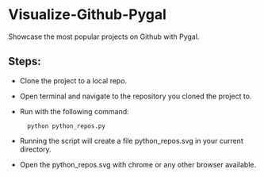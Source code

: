# Visualize-Github-Pygal
Showcase the most popular projects on Github with Pygal.

## Steps:

- Clone the project to a local repo.
- Open terminal and navigate to the repository you cloned the project to.
- Run with the following command:
	
        python python_repos.py

- Running the script will create a file python_repos.svg in your current directory.
- Open the python_repos.svg with chrome or any other browser available.
        

    

